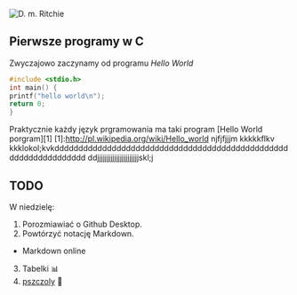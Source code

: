 ![D. m. Ritchie](http://upload.wikimedia.org/wikipedia/commons/c/c6/Dennis_MacAlistair_Ritchie.jpg)
## Pierwsze programy w C

Zwyczajowo zaczynamy od programu
*Hello World*
```c
#include <stdio.h>
int main() {
printf("hello world\n");
return 0;
}
```
Praktycznie każdy język prgramowania ma taki program [Hello World porgram][1]
[1]:http://pl.wikipedia.org/wiki/Hello_world njfjfjjjm kkkkkflkv kkklokol;kvkddddddddddddddddddddddddddddddddddddddddddddddddddddddddddddddddd
ddjjjjjjjjjjjjjjjjjjjjjjskl;j

## TODO

W niedzielę:

1. Porozmiawiać o Github Desktop.
2. Powtórzyć notację Markdown.
  - Markdown online
3. Tabelki :bar_chart:
4. [pszczoly](http://jsbin.com/gidaz/1/) :honeybee:


